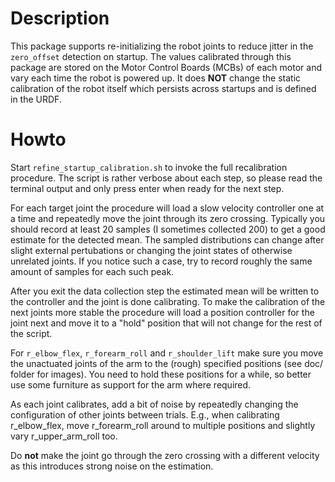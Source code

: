 # Description

This package supports re-initializing the robot joints to reduce jitter in the `zero_offset` detection on startup.
The values calibrated through this package are stored on the Motor Control Boards (MCBs) of each motor and vary each time the robot is powered up.
It does **NOT** change the static calibration of the robot itself which persists across startups and is defined in the URDF.

# Howto

Start `refine_startup_calibration.sh` to invoke the full recalibration procedure.
The script is rather verbose about each step, so please read the terminal output and only press enter when ready for the next step.

For each target joint the procedure will load a slow velocity controller one at a time and repeatedly move the joint through its zero crossing.
Typically you should record at least 20 samples (I sometimes collected 200) to get a good estimate for the detected mean.
The sampled distributions can change after slight external pertubations or changing the joint states of otherwise unrelated joints.
If you notice such a case, try to record roughly the same amount of samples for each such peak.

After you exit the data collection step the estimated mean will be written to the controller and the joint is done calibrating.
To make the calibration of the next joints more stable the procedure will load a position controller for the joint next and move it to a "hold" position that will not change for the rest of the script.

For `r_elbow_flex`, `r_forearm_roll` and `r_shoulder_lift` make sure you move the unactuated joints of the arm to the (rough) specified positions (see doc/ folder for images). You need to hold these positions for a while, so better use some furniture as support for the arm where required.

As each joint calibrates, add a bit of noise by repeatedly changing the configuration of other joints between trials.
E.g., when calibrating r_elbow_flex, move r_forearm_roll around to multiple positions and slightly vary r_upper_arm_roll too.

Do **not** make the joint go through the zero crossing with a different velocity as this introduces strong noise on the estimation.
